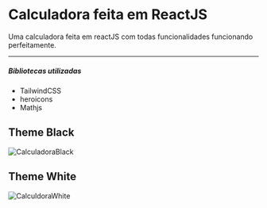 <h1>Calculadora feita em ReactJS</h1>

<p>Uma calculadora feita em reactJS com todas funcionalidades funcionando perfeitamente.</p>

<hr/>

<h5>Bibliotecas utilizadas</h5>
<ul>
  <li>TailwindCSS</li>
  <li>heroicons</li>
  <li>Mathjs</li>
</ul>


<h2>Theme Black</h2>

![CalculadoraBlack](https://user-images.githubusercontent.com/51209376/155857682-cdbb6c83-83ce-43a1-8565-808aa658d713.png)

<h2>Theme White</h2>

![CalculdoraWhite](https://user-images.githubusercontent.com/51209376/155857868-0b39e78c-74bb-4c30-9f6a-f1383eaf7630.png)

